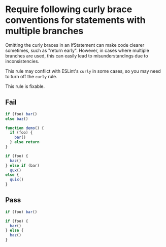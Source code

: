 # Require following curly brace conventions for statements with multiple branches

Omitting the curly braces in an IfStatement can make code clearer sometimes, such as "return early". However, in cases where multiple branches are used, this can easily lead to misunderstandings due to inconsistencies.

This rule may conflict with ESLint's `curly` in some cases, so you may need to turn off the `curly` rule.

This rule is fixable.

## Fail

```js
if (foo) bar()
else baz()
```

```js
function demo() {
  if (foo) {
    bar()
  } else return
}
```

```js
if (foo) {
  baz()
} else if (bar)
  qux()
else {
  quix()
}
```

## Pass

```js
if (foo) bar()
```

```js
if (foo) {
  bar()
} else {
  baz()
}
```
